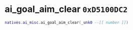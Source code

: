 # ai_goal_aim_clear `0xD5100DC2`

```lua
natives.ai_misc.ai_goal_aim_clear(_unk0 --[[ number ]])
```